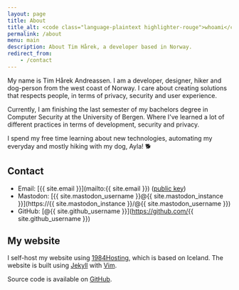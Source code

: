 ```yaml
---
layout: page
title: About
title_alt: <code class="language-plaintext highlighter-rouge">whoami</code>
permalink: /about
menu: main
description: About Tim Hårek, a developer based in Norway.
redirect_from:
    - /contact
---
```


My name is Tim Hårek Andreassen. I am a developer, designer, hiker and dog-person from the west coast of Norway. I care about creating solutions that respects people, in terms of privacy, security and user experience.

Currently, I am finishing the last semester of my bachelors degree in Computer Security at the University of Bergen. Where I've learned a lot of different practices in terms of development, security and privacy.

I spend my free time learning about new technologies, automating my everyday and mostly hiking with my dog, Ayla! 🐕

## Contact
- Email: [{{ site.email }}](mailto:{{ site.email }}) ([public key](/key))
- Mastodon: [{{ site.mastodon_username }}@{{ site.mastodon_instance }}](https://{{ site.mastodon_instance }}/@{{ site.mastodon_username }})
- GitHub: [@{{ site.github_username }}](https://github.com/{{ site.github_username }})

## My website

I self-host my website using [1984Hosting](https://1984hosting.com), which is based on Iceland. The website is built using [Jekyll](https://jekyllrb.com) with [Vim](https://www.vim.org/). 

Source code is available on [GitHub](https://github.com/timharek/timharek.no).
